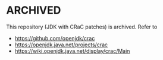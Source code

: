 # ARCHIVED

This repository (JDK with CRaC patches) is archived. Refer to 
* https://github.com/openjdk/crac
* https://openjdk.java.net/projects/crac
* https://wiki.openjdk.java.net/display/crac/Main
